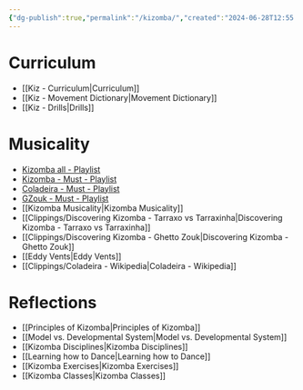 ```yaml
---
{"dg-publish":true,"permalink":"/kizomba/","created":"2024-06-28T12:55:26.000-04:00","updated":"2025-02-21T13:45:48.504-05:00"}
---
```



# Curriculum

- [[Kiz - Curriculum\|Curriculum]]
- [[Kiz - Movement Dictionary\|Movement Dictionary]]
- [[Kiz - Drills\|Drills]]

# Musicality

- [Kizomba all - Playlist](https://open.spotify.com/playlist/4vCODB1vWVWzpaxpPJGLvW?si=fc8d06aac8ec4d39)
- [Kizomba - Must - Playlist](https://open.spotify.com/playlist/2pB08ZLCTiAryZuWD5elrw?si=749eb484d520464e)
- [Coladeira - Must - Playlist](https://open.spotify.com/playlist/2ebdz15cTiSyyIjHtctiFF?si=e93f4dc5c19f4620)
- [GZouk - Must - Playlist](https://open.spotify.com/playlist/5jvDupodQSMoN84RMfEwgD?si=9c21c2fdb17147f0)
- [[Kizomba Musicality\|Kizomba Musicality]]
- [[Clippings/Discovering Kizomba - Tarraxo vs Tarraxinha\|Discovering Kizomba - Tarraxo vs Tarraxinha]]
- [[Clippings/Discovering Kizomba - Ghetto Zouk\|Discovering Kizomba - Ghetto Zouk]]
- [[Eddy Vents\|Eddy Vents]]
- [[Clippings/Coladeira - Wikipedia\|Coladeira - Wikipedia]]

# Reflections

- [[Principles of Kizomba\|Principles of Kizomba]]
- [[Model vs. Developmental System\|Model vs. Developmental System]]
- [[Kizomba Disciplines\|Kizomba Disciplines]]
- [[Learning how to Dance\|Learning how to Dance]]
- [[Kizomba Exercises\|Kizomba Exercises]]
- [[Kizomba Classes\|Kizomba Classes]]
